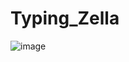 # Typing_Zella

![image](https://github.com/user-attachments/assets/9220cfa5-6e53-4fc0-9483-e13f6cba8372)
